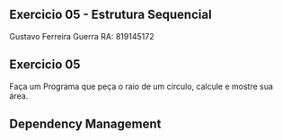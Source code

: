 ## Exercicio 05 - Estrutura Sequencial
Gustavo Ferreira Guerra RA: 819145172
## Exercicio 05
Faça um Programa que peça o raio de um círculo, calcule e mostre sua área.
## Dependency Management
